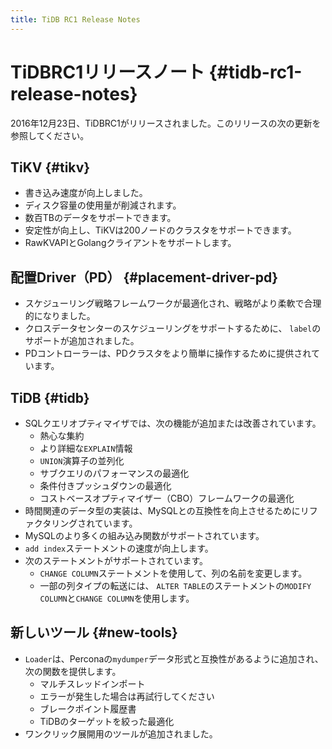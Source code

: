 ```yaml
---
title: TiDB RC1 Release Notes
---
```


# TiDBRC1リリースノート {#tidb-rc1-release-notes}

2016年12月23日、TiDBRC1がリリースされました。このリリースの次の更新を参照してください。

## TiKV {#tikv}

-   書き込み速度が向上しました。
-   ディスク容量の使用量が削減されます。
-   数百TBのデータをサポートできます。
-   安定性が向上し、TiKVは200ノードのクラスタをサポートできます。
-   RawKVAPIとGolangクライアントをサポートします。

## 配置Driver（PD） {#placement-driver-pd}

-   スケジューリング戦略フレームワークが最適化され、戦略がより柔軟で合理的になりました。
-   クロスデータセンターのスケジューリングをサポートするために、 `label`のサポートが追加されました。
-   PDコントローラーは、PDクラスタをより簡単に操作するために提供されています。

## TiDB {#tidb}

-   SQLクエリオプティマイザでは、次の機能が追加または改善されています。
    -   熱心な集約
    -   より詳細な`EXPLAIN`情報
    -   `UNION`演算子の並列化
    -   サブクエリのパフォーマンスの最適化
    -   条件付きプッシュダウンの最適化
    -   コストベースオプティマイザー（CBO）フレームワークの最適化
-   時間関連のデータ型の実装は、MySQLとの互換性を向上させるためにリファクタリングされています。
-   MySQLのより多くの組み込み関数がサポートされています。
-   `add index`ステートメントの速度が向上します。
-   次のステートメントがサポートされています。
    -   `CHANGE COLUMN`ステートメントを使用して、列の名前を変更します。
    -   一部の列タイプの転送には、 `ALTER TABLE`のステートメントの`MODIFY COLUMN`と`CHANGE COLUMN`を使用します。

## 新しいツール {#new-tools}

-   `Loader`は、Perconaの`mydumper`データ形式と互換性があるように追加され、次の関数を提供します。
    -   マルチスレッドインポート
    -   エラーが発生した場合は再試行してください
    -   ブレークポイント履歴書
    -   TiDBのターゲットを絞った最適化
-   ワンクリック展開用のツールが追加されました。
